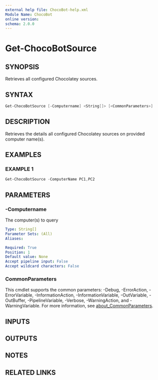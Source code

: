 ```yaml
---
external help file: ChocoBot-help.xml
Module Name: ChocoBot
online version:
schema: 2.0.0
---
```


# Get-ChocoBotSource

## SYNOPSIS

Retrieves all configured Chocolatey sources.

## SYNTAX

```powershell
Get-ChocoBotSource [-Computername] <String[]> [<CommonParameters>]
```

## DESCRIPTION

Retrieves the details all configured Chocolatey sources on provided computer name(s).

## EXAMPLES

### EXAMPLE 1

```powershell
Get-ChocoBotSource -ComputerName PC1,PC2
```

## PARAMETERS

### -Computername

The computer(s) to query

```yaml
Type: String[]
Parameter Sets: (All)
Aliases:

Required: True
Position: 1
Default value: None
Accept pipeline input: False
Accept wildcard characters: False
```

### CommonParameters

This cmdlet supports the common parameters: -Debug, -ErrorAction, -ErrorVariable, -InformationAction, -InformationVariable, -OutVariable, -OutBuffer, -PipelineVariable, -Verbose, -WarningAction, and -WarningVariable. For more information, see [about_CommonParameters](http://go.microsoft.com/fwlink/?LinkID=113216).

## INPUTS

## OUTPUTS

## NOTES

## RELATED LINKS

